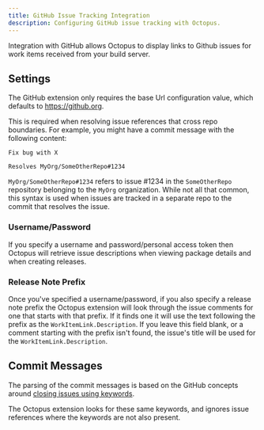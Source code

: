 ```yaml
---
title: GitHub Issue Tracking Integration
description: Configuring GitHub issue tracking with Octopus.
---
```


Integration with GitHub allows Octopus to display links to Github issues for work items received from your build server.

## Settings

The GitHub extension only requires the base Url configuration value, which defaults to https://github.org.

This is required when resolving issue references that cross repo boundaries. For example, you might have a commit message with the following content:

```
Fix bug with X

Resolves MyOrg/SomeOtherRepo#1234
```

`MyOrg/SomeOtherRepo#1234` refers to issue \#1234 in the `SomeOtherRepo` repository belonging to the `MyOrg` organization. While not all that common, this syntax is used when issues are tracked in a separate repo to the commit that resolves the issue.

### Username/Password

If you specify a username and password/personal access token then Octopus will retrieve issue descriptions when viewing package details and when creating releases. 

### Release Note Prefix

Once you've specified a username/password, if you also specify a release note prefix the Octopus extension will look through the issue comments for one that starts with that prefix. If it finds one it will use the text following the prefix as the `WorkItemLink.Description`. If you leave this field blank, or a comment starting with the prefix isn't found, the issue's title will be used for the `WorkItemLink.Description`.

## Commit Messages

The parsing of the commit messages is based on the GitHub concepts around [closing issues using keywords](https://help.github.com/en/articles/closing-issues-using-keywords).

The Octopus extension looks for these same keywords, and ignores issue references where the keywords are not also present.
